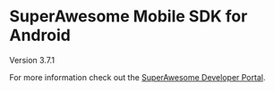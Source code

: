 SuperAwesome Mobile SDK for Android
===================================

Version 3.7.1

For more information check out the [SuperAwesome Developer Portal](https://developers.superawesome.tv/extdocs/sa-mobile-sdk-android/html/index.html).
